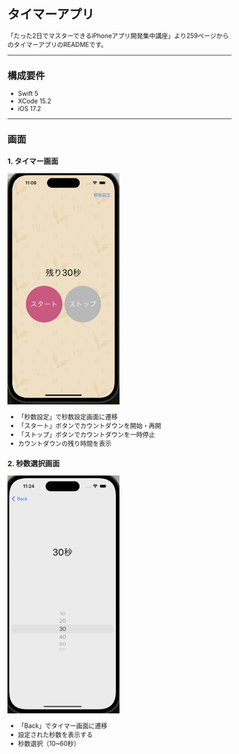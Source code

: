 # タイマーアプリ

「たった2日でマスターできるiPhoneアプリ開発集中講座」より259ページからのタイマーアプリのREADMEです。

---
## 構成要件
* Swift 5
* XCode 15.2
* iOS 17.2

---
## 画面
### 1. タイマー画面
 
<img src="スクリーンショット 2024-04-25 11.08.12.png" width="50%">

* 「秒数設定」で秒数設定画面に遷移
* 「スタート」ボタンでカウントダウンを開始・再開
* 「ストップ」ボタンでカウントダウンを一時停止
* カウントダウンの残り時間を表示

### 2. 秒数選択画面

<img src="スクリーンショット 2024-04-25 11.24.04.png" width="50%">

* 「Back」でタイマー画面に遷移
* 設定された秒数を表示する
* 秒数選択（10~60秒）

